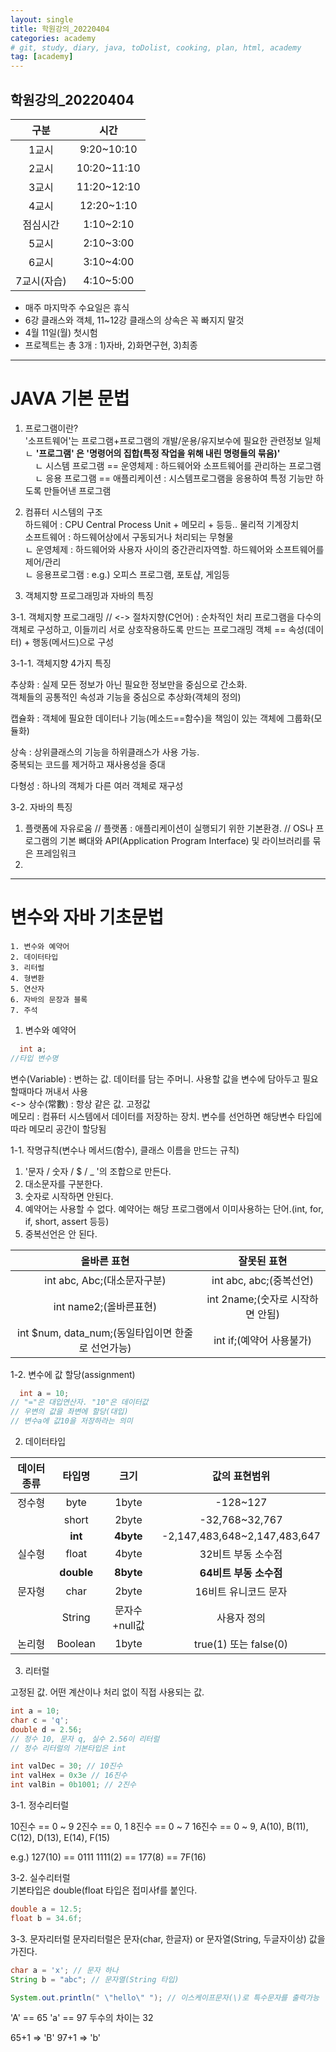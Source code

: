 ```yaml
---
layout: single
title: 학원강의_20220404
categories: academy
# git, study, diary, java, toDolist, cooking, plan, html, academy
tag: [academy] 
---
```

  
## 학원강의_20220404  
  
|구분|시간|
|:--:|:--:|
|1교시| 9:20~10:10|
|2교시| 10:20~11:10|
|3교시| 11:20~12:10|
|4교시| 12:20~1:10|
|점심시간| 1:10~2:10|
|5교시| 2:10~3:00|
|6교시| 3:10~4:00|
|7교시(자습)| 4:10~5:00|
  
* 매주 마지막주 수요일은 휴식  
* 6강 클래스와 객체, 11~12강 클래스의 상속은 꼭 빠지지 말것
* 4월 11일(월) 첫시험  
* 프로젝트는 총 3개 : 1)자바, 2)화면구현, 3)최종  

----
# JAVA 기본 문법

1. 프로그램이란?   
'소프트웨어'는 프로그램+프로그램의 개발/운용/유지보수에 필요한 관련정보 일체   
ㄴ **'프로그램' 은 '명령어의 집합(특정 작업을 위해 내린 명령들의 묶음)'**   
&nbsp;&nbsp;&nbsp;&nbsp;ㄴ 시스템 프로그램 == 운영체제 : 하드웨어와 소프트웨어를 관리하는 프로그램  
&nbsp;&nbsp;&nbsp;&nbsp;ㄴ 응용 프로그램 == 애플리케이션 : 시스템프로그램을 응용하여 특정 기능만 하도록 만들어낸 프로그램  
  
2. 컴퓨터 시스템의 구조  
하드웨어 : CPU Central Process Unit + 메모리 + 등등.. 물리적 기계장치     
소프트웨어 : 하드웨어상에서 구동되거나 처리되는 무형물    
ㄴ 운영체제 : 하드웨어와 사용자 사이의 중간관리자역할. 하드웨어와 소프트웨어를 제어/관리   
ㄴ 응용프로그램 : e.g.) 오피스 프로그램, 포토샵, 게임등     
  
3. 객체지향 프로그래밍과 자바의 특징    

3-1. 객체지향 프로그래밍 // <-> 절차지향(C언어) : 순차적인 처리
프로그램을 다수의 객체로 구성하고, 이들끼리 서로 상호작용하도록 만드는 프로그래밍
객체 == 속성(데이터) + 행동(메서드)으로 구성

3-1-1. 객체지향 4가지 특징  
         
추상화 : 실제 모든 정보가 아닌 필요한 정보만을 중심으로 간소화.  
        객체들의 공통적인 속성과 기능을 중심으로 추상화(객체의 정의)   
           
캡슐화 : 객체에 필요한 데이터나 기능(메소드==함수)을 책임이 있는 객체에 그룹화(모듈화)

상속 : 상위클래스의 기능을 하위클래스가 사용 가능.  
       중복되는 코드를 제거하고 재사용성을 증대    

다형성 : 하나의 객체가 다른 여러 객체로 재구성

3-2. 자바의 특징
1) 플랫폼에 자유로움 
// 플랫폼 : 애플리케이션이 실행되기 위한 기본환경. 
//          OS나 프로그램의 기본 뼈대와 API(Application Program Interface) 및 라이브러리를 묶은 프레임워크
2) 


----
# 변수와 자바 기초문법
~~~
1. 변수와 예약어
2. 데이터타입
3. 리터럴
4. 형변환
5. 연산자
6. 자바의 문장과 블록
7. 주석
~~~
  
1. 변수와 예약어  
~~~java
  int a;
//타입 변수명
~~~

변수(Variable) : 변하는 값. 데이터를 담는 주머니. 사용할 값을 변수에 담아두고 필요할때마다 꺼내서 사용   
<-> 상수(常數) : 항상 같은 값. 고정값  
메모리 : 컴퓨터 시스템에서 데이터를 저장하는 장치. 변수를 선언하면 해당변수 타입에따라 메모리 공간이 할당됨  

1-1. 작명규칙(변수나 메서드(함수), 클래스 이름을 만드는 규칙)  
1) '문자 / 숫자 / $ / _ '의 조합으로 만든다.  
2) 대소문자를 구분한다.  
3) 숫자로 시작하면 안된다.  
4) 예약어는 사용할 수 없다. 예약어는 해당 프로그램에서 이미사용하는 단어.(int, for, if, short, assert 등등)  
5) 중복선언은 안 된다.  
  
|올바른 표현|잘못된 표현|
|:--:|:--:|
|int abc, Abc;(대소문자구분)|int abc, abc;(중복선언)|
|int name2;(올바른표현)|int 2name;(숫자로 시작하면 안됨)|
|int $num, data_num;(동일타입이면 한줄로 선언가능)|int if;(예약어 사용불가)|
  
1-2. 변수에 값 할당(assignment)
~~~java
  int a = 10;
// "="은 대입연산자. "10"은 데이터값
// 우변의 값을 좌변에 할당(대입)
// 변수a에 값10을 저장하라는 의미
~~~
  
2. 데이터타입

|데이터 종류|타입명|크기|값의 표현범위|
|:--:|:--:|:--:|:--:|
|정수형|byte|1byte|-128~127|
||short|2byte|-32,768~32,767|
|| **int** | **4byte** |-2,147,483,648~2,147,483,647|
|실수형|float|4byte|32비트 부동 소수점|
|| **double** | **8byte** | **64비트 부동 소수점** |
|문자형|char|2byte|16비트 유니코드 문자|
||String|문자수+null값|사용자 정의|
|논리형|Boolean|1byte|true(1) 또는 false(0)|
 


3. 리터럴

고정된 값. 어떤 계산이나 처리 없이 직접 사용되는 값.
~~~java
int a = 10;
char c = 'q';
double d = 2.56;
// 정수 10, 문자 q, 실수 2.56이 리터럴
// 정수 리터럴의 기본타입은 int

int valDec = 30; // 10진수
int valHex = 0x3e // 16진수
int valBin = 0b1001; // 2진수
~~~

3-1. 정수리터럴

10진수 == 0 ~ 9
2진수 == 0, 1
8진수 == 0 ~ 7
16진수 == 0 ~ 9, A(10), B(11), C(12), D(13), E(14), F(15)

e.g.) 127(10) == 0111 1111(2) == 177(8) == 7F(16)

3-2. 실수리터럴  
기본타입은 double(float 타입은 접미사f를 붙인다.  
~~~java
double a = 12.5;
float b = 34.6f;
~~~
  
3-3. 문자리터럴
문자리터럴은 문자(char, 한글자) or 문자열(String, 두글자이상) 값을 가진다.

~~~java
char a = 'x'; // 문자 하나
String b = "abc"; // 문자열(String 타입)

System.out.println(" \"hello\" "); // 이스케이프문자(\)로 특수문자를 출력가능
~~~

'A' == 65
'a' == 97
두수의 차이는 32

65+1 => 'B'
97+1 => 'b'

